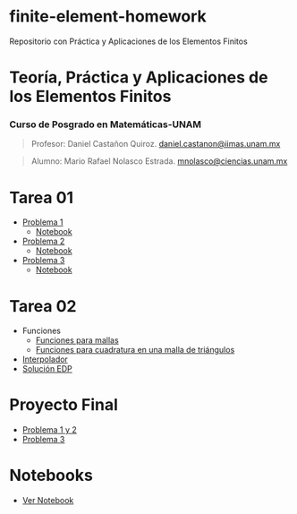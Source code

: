 # finite-element-homework
Repositorio con Práctica y Aplicaciones de los Elementos Finitos


# Teoría, Práctica y Aplicaciones de los Elementos Finitos
### Curso de Posgrado en Matemáticas-UNAM

> Profesor: Daniel Castañon Quiroz. daniel.castanon@iimas.unam.mx

> Alumno: Mario Rafael Nolasco Estrada. mnolasco@ciencias.unam.mx



# Tarea 01
 * [Problema 1](Problema01.md)
   * [Notebook](Problema%201.ipynb)
 * [Problema 2](Problema02.md)
   * [Notebook](Problema%202.ipynb)
 * [Problema 3](Problema03.md)
   * [Notebook](Problema%203.ipynb)


# Tarea 02
 * Funciones
    * [Funciones para mallas](funciones-para-mallas.md)
    * [Funciones para cuadratura en una malla de triángulos](funciones-cuadratura-mallas.md)
 * [Interpolador](Interpolador-T02.md)
 * [Solución EDP](EDP-T02.md)
 # Proyecto Final
 * [Problema 1 y 2](Proyecto-01.md)
 * [Problema 3](Proyecto-02.md)
 # Notebooks
 * [Ver Notebook](C%C3%B3digos%20en%20Notebook%20-%20Elementos%20Finitos.ipynb)
